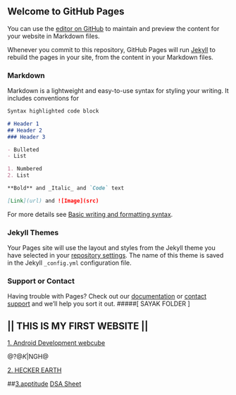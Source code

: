 ## Welcome to GitHub Pages

You can use the [editor on GitHub](https://github.com/sayaksingha/EngineerCareer/edit/main/docs/index.md) to maintain and preview the content for your website in Markdown files.

Whenever you commit to this repository, GitHub Pages will run [Jekyll](https://jekyllrb.com/) to rebuild the pages in your site, from the content in your Markdown files.

### Markdown

Markdown is a lightweight and easy-to-use syntax for styling your writing. It includes conventions for

```markdown
Syntax highlighted code block

# Header 1
## Header 2
### Header 3

- Bulleted
- List

1. Numbered
2. List

**Bold** and _Italic_ and `Code` text

[Link](url) and ![Image](src)
```

For more details see [Basic writing and formatting syntax](https://docs.github.com/en/github/writing-on-github/getting-started-with-writing-and-formatting-on-github/basic-writing-and-formatting-syntax).

### Jekyll Themes

Your Pages site will use the layout and styles from the Jekyll theme you have selected in your [repository settings](https://github.com/sayaksingha/EngineerCareer/settings/pages). The name of this theme is saved in the Jekyll `_config.yml` configuration file.

### Support or Contact

Having trouble with Pages? Check out our [documentation](https://docs.github.com/categories/github-pages-basics/) or [contact support](https://support.github.com/contact) and we’ll help you sort it out.
#####[    SAYAK FOLDER  ]
##   ||  THIS IS MY FIRST WEBSITE   || 

 [1. Android Development webcube](https://www.youtube.com/watch?v=HyU4vkZ2NB8&list=PLjVLYmrlmjGdDps6HAwOOVoAtBPAgIOXL)
 
 $@?@K$|NGH@
 
[2. HECKER EARTH](https://www.hackerearth.com/practice/)

##[3.apptitude]([https://www.hackerearth.com/practice/](https://www.youtube.com/watch?v=eQN_sz2crc0&list=PLYwpaL_SFmcBpa1jwpCbEDespCRF3UPE5))
[DSA Sheet](https://docs.google.com/spreadsheets/d/1hXserPuxVoWMG9Hs7y8wVdRCJTcj3xMBAEYUOXQ5Xag/edit#gid=0)
